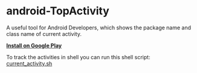 # android-TopActivity
A useful tool for Android Developers, which shows the package name and class name of current activity.

**[Install on Google Play](https://play.google.com/store/apps/details?id=com.willme.topactivity)**

To track the activities in shell you can run this shell script: [current_activity.sh](https://gist.github.com/109021017/43e7f5ad1361ad9caa3e)
